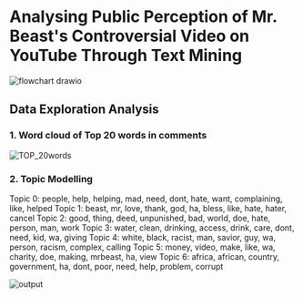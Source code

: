 # Analysing Public Perception of Mr. Beast's Controversial Video on YouTube Through Text Mining
![flowchart drawio](https://github.com/user-attachments/assets/e39a5ea1-d6d3-4892-b763-5d6756e0fc01)

## Data Exploration Analysis

### 1. Word cloud of Top 20 words in comments
![TOP_20words](https://github.com/user-attachments/assets/8b909931-a692-4a0d-8fcf-f26d05ad9e10)



### 2. Topic Modelling 

Topic 0: people, help, helping, mad, need, dont, hate, want, complaining, like, helped
Topic 1: beast, mr, love, thank, god, ha, bless, like, hate, hater, cancel
Topic 2: good, thing, deed, unpunished, bad, world, doe, hate, person, man, work
Topic 3: water, clean, drinking, access, drink, care, dont, need, kid, wa, giving
Topic 4: white, black, racist, man, savior, guy, wa, person, racism, complex, calling
Topic 5: money, video, make, like, wa, charity, doe, making, mrbeast, ha, view
Topic 6: africa, african, country, government, ha, dont, poor, need, help, problem, corrupt

![output](https://github.com/user-attachments/assets/6bf36db4-b50b-4d27-ab9d-e406f0e1633c)
